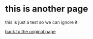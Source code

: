 this is another page
====================


this is just a test so we can ignore it

[back to the original page](about.md)
